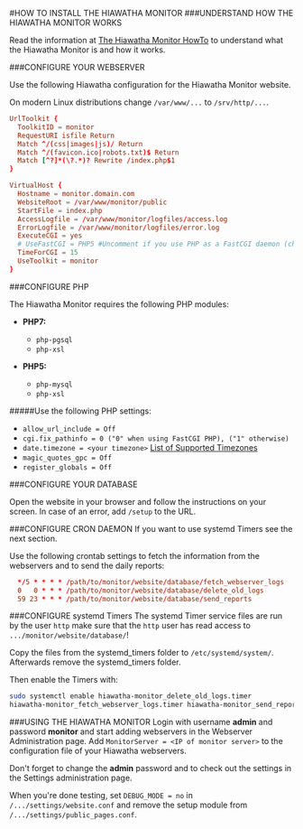 #HOW TO INSTALL THE HIAWATHA MONITOR
###UNDERSTAND HOW THE HIAWATHA MONITOR WORKS

Read the information at [The Hiawatha Monitor HowTo](https://www.hiawatha-webserver.org/howto/monitor)
to understand what the Hiawatha Monitor is and how it works.

###CONFIGURE YOUR WEBSERVER

Use the following Hiawatha configuration for the Hiawatha Monitor website.

On modern Linux distributions change `/var/www/...` to `/srv/http/...`.

```conf
UrlToolkit {
  ToolkitID = monitor
  RequestURI isfile Return
  Match ^/(css|images|js)/ Return
  Match ^/(favicon.ico|robots.txt)$ Return
  Match [^?]*(\?.*)? Rewrite /index.php$1
}

VirtualHost {
  Hostname = monitor.domain.com
  WebsiteRoot = /var/www/monitor/public
  StartFile = index.php
  AccessLogfile = /var/www/monitor/logfiles/access.log
  ErrorLogfile = /var/www/monitor/logfiles/error.log
  ExecuteCGI = yes
  # UseFastCGI = PHP5 #Uncomment if you use PHP as a FastCGI daemon (chage to PHP7 if needed)
  TimeForCGI = 15
  UseToolkit = monitor
}

```

###CONFIGURE PHP

The Hiawatha Monitor requires the following PHP modules:

*   **PHP7:**
    *   `php-pgsql`
    *   `php-xsl`


*   **PHP5:**
    *   `php-mysql`
    *   `php-xsl`

#####Use the following PHP settings:

*   `allow_url_include = Off`
*   `cgi.fix_pathinfo = 0 ("0" when using FastCGI PHP), ("1" otherwise)`
*   `date.timezone = <your timezone>` [List of Supported Timezones](https://secure.php.net/manual/en/timezones.php)
*   `magic_quotes_gpc = Off`
*   `register_globals = Off`

###CONFIGURE YOUR DATABASE

Open the website in your browser and follow the instructions on your screen.
In case of an error, add `/setup` to the URL.

###CONFIGURE CRON DAEMON
If you want to use systemd Timers see the next section.

Use the following crontab settings to fetch the information from the
webservers and to send the daily reports:

```conf
  */5 * * * * /path/to/monitor/website/database/fetch_webserver_logs
  0   0 * * * /path/to/monitor/website/database/delete_old_logs
  59 23 * * * /path/to/monitor/website/database/send_reports
```

###CONFIGURE systemd Timers
The systemd Timer service files are run by the user `http` make sure that
the `http` user has read access to `.../monitor/website/database/`!

Copy the files from the systemd_timers folder to `/etc/systemd/system/`.
Afterwards remove the systemd_timers folder.

Then enable the Timers with:

```sh
sudo systemctl enable hiawatha-monitor_delete_old_logs.timer
hiawatha-monitor_fetch_webserver_logs.timer hiawatha-monitor_send_reports.timer
```

###USING THE HIAWATHA MONITOR
Login with username **admin** and password **monitor** and start adding
webservers in the Webserver Administration page.
Add `MonitorServer = <IP of monitor server>` to the configuration file of your
Hiawatha webservers.

Don't forget to change the **admin** password and to check out the settings in
the Settings administration page.

When you're done testing,
set `DEBUG_MODE = no` in `/.../settings/website.conf` and remove the setup
module from `/.../settings/public_pages.conf`.
